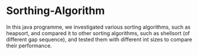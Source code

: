 # Sorthing-Algorithm
In this java programme, we investigated various sorting algorithms, such as heapsort, and compared it to other sorting algorithms, such as shellsort (of different gap sequence), and tested them with different int sizes to compare their performance.
